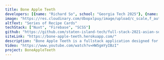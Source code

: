 ```yaml
---
title: Bone Apple Teeth
developers: [{name: "Richard So", school: "Georgia Tech 2025"}, {name: "Iram Liu", school: "Cornell 2025"},{name: "Junshen Gao", school: "FIT 2025"},{name: "Derek Dong", school: "Boston University 2025"}]
image: "https://res.cloudinary.com/dbopxlpuy/image/upload/c_scale,f_auto,w_800/v1622764827/Richard/Screenshot_2021-05-31_Bone_Apple_Teeth_1_t7zgms.png"
altText: "Series of Recipe Cards"
techStack: ["Nuxt", "Firebase", "SCSS"]
github: "https://github.com/staten-island-tech/full-stack-2021-asian-squad"
siteLink: "https://bone-apple-teeth.herokuapp.com/"
description: "Bone Apple Teeth is a fullstack application designed for sharing and viewing recipes. B.A.T. utilizes Vuesax for styling, NuxtJS for a front-end framework and Firebase for data storage. Bone Apple Teeth is hosted on Heroku in order to persit authentication and maintain the server-side rendering in Nuxt."
Video: "https://www.youtube.com/watch?v=HW5gmYyIBzI"
project: BoneAppleTeeth
---
```

